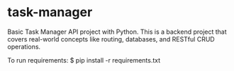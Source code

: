 # task-manager

Basic Task Manager API project with Python. This is a backend project that covers real-world concepts like routing, databases, and RESTful CRUD operations.

To run requirements:
$ pip install -r requirements.txt
